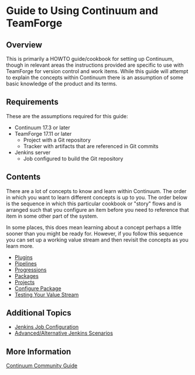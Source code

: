Guide to Using Continuum and TeamForge
======================================

Overview
--------

This is primarily a HOWTO guide/cookbook for setting up Continuum, though in
relevant areas the instructions provided are specific to use with TeamForge for
version control and work items.  While this guide will attempt to explain
the concepts within Continuum there is an assumption of some basic
knowledge of the product and its terms.

Requirements
------------

These are the assumptions required for this guide:

* Continuum 17.3 or later
* TeamForge 17.11 or later
  * Project with a Git repository
  * Tracker with artifacts that are referenced in Git commits
* Jenkins server
  * Job configured to build the Git repository

Contents
--------

There are a lot of concepts to know and learn within Continuum.  The order in
which you want to learn different concepts is up to you. The order below is the
sequence in which this particular cookbook or "story" flows and is arranged such
that you configure an item before you need to reference that item in some other
part of the system.

In some places, this does mean learning about a concept perhaps a little sooner
than you might be ready for. However, if you follow this sequence you can set
up a working value stream and then revisit the concepts as you learn more.

* [Plugins](guide/PLUGINS.md "Plugins")
* [Pipelines](guide/PIPELINES.md "Pipelines")
* [Progressions](guide/PROGRESSIONS.md "Progressions")
* [Packages](guide/PACKAGES.md "Packages")
* [Projects](guide/PROJECTS.md "Projects")
* [Configure Package](guide/PROJECT-PACKAGE.md "Configure Package")
* [Testing Your Value Stream](guide/TESTING.md "Testing")

Additional Topics
-----------------

* [Jenkins Job Configuration](guide/JENKINS.md "Jenkins")
* [Advanced/Alternative Jenkins Scenarios](guide/ADVANCED-JENKINS.md "Advanced Jenkins")



More Information
----------------

[Continuum Community Guide](https://community.versionone.com/VersionOne_Continuum "VersionOne Continuum")


